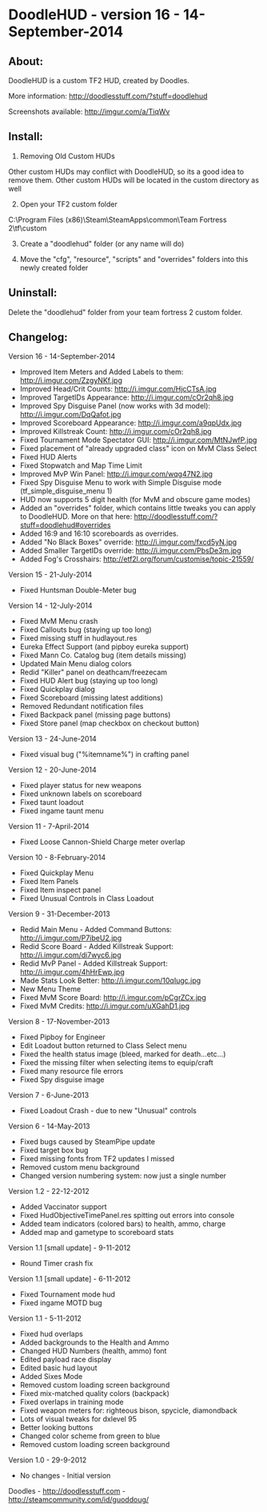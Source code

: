 DoodleHUD - version 16 - 14-September-2014
============================================================================


About:
-----------------------
DoodleHUD is a custom TF2 HUD, created by Doodles.

More information: http://doodlesstuff.com/?stuff=doodlehud

Screenshots available: http://imgur.com/a/TiqWv

Install:
-----------------------
1) Removing Old Custom HUDs

Other custom HUDs may conflict with DoodleHUD, so its a good idea to remove them. Other custom HUDs will be located in the custom directory as well

2) Open your TF2 custom folder

C:\Program Files (x86)\Steam\SteamApps\common\Team Fortress 2\tf\custom

3) Create a "doodlehud" folder (or any name will do)

4) Move the "cfg", "resource", "scripts" and "overrides" folders into this newly created folder


Uninstall:
-----------------------
Delete the "doodlehud" folder from your team fortress 2 custom folder.


Changelog:
-----------------------
Version 16 - 14-September-2014

- Improved Item Meters and Added Labels to them: http://i.imgur.com/ZzgyNKf.jpg
- Improved Head/Crit Counts: http://i.imgur.com/HjcCTsA.jpg
- Improved TargetIDs Appearance: http://i.imgur.com/cOr2qh8.jpg
- Improved Spy Disguise Panel (now works with 3d model): http://i.imgur.com/DqQafot.jpg
- Improved Scoreboard Appearance: http://i.imgur.com/a9qpUdx.jpg
- Improved Killstreak Count: http://i.imgur.com/cOr2qh8.jpg
- Fixed Tournament Mode Spectator GUI: http://i.imgur.com/MtNJwfP.jpg
- Fixed placement of "already upgraded class" icon on MvM Class Select
- Fixed HUD Alerts
- Fixed Stopwatch and Map Time Limit
- Improved MvP Win Panel: http://i.imgur.com/wqg47N2.jpg
- Fixed Spy Disguise Menu to work with Simple Disguise mode (tf_simple_disguise_menu 1)
- HUD now supports 5 digit health (for MvM and obscure game modes)
- Added an "overrides" folder, which contains little tweaks you can apply to DoodleHUD.
    More on that here: http://doodlesstuff.com/?stuff=doodlehud#overrides
- Added 16:9 and 16:10 scoreboards as overrides.
- Added "No Black Boxes" override: http://i.imgur.com/fxcd5yN.jpg
- Added Smaller TargetIDs override: http://i.imgur.com/PbsDe3m.jpg
- Added Fog's Crosshairs: http://etf2l.org/forum/customise/topic-21559/

Version 15 - 21-July-2014

- Fixed Huntsman Double-Meter bug

Version 14 - 12-July-2014

- Fixed MvM Menu crash
- Fixed Callouts bug (staying up too long)
- Fixed missing stuff in hudlayout.res
- Eureka Effect Support (and pipboy eureka support)
- Fixed Mann Co. Catalog bug (item details missing)
- Updated Main Menu dialog colors
- Redid "Killer" panel on deathcam/freezecam
- Fixed HUD Alert bug (staying up too long)
- Fixed Quickplay dialog
- Fixed Scoreboard (missing latest additions)
- Removed Redundant notification files
- Fixed Backpack panel (missing page buttons)
- Fixed Store panel (map checkbox on checkout button)

Version 13 - 24-June-2014

- Fixed visual bug ("%itemname%") in crafting panel

Version 12 - 20-June-2014

- Fixed player status for new weapons
- Fixed unknown labels on scoreboard
- Fixed taunt loadout
- Fixed ingame taunt menu

Version 11 - 7-April-2014

- Fixed Loose Cannon-Shield Charge meter overlap

Version 10 - 8-February-2014

- Fixed Quickplay Menu
- Fixed Item Panels
- Fixed Item inspect panel
- Fixed Unusual Controls in Class Loadout

Version 9 - 31-December-2013

- Redid Main Menu - Added Command Buttons: http://i.imgur.com/P7ibeU2.jpg
- Redid Score Board - Added Killstreak Support: http://i.imgur.com/di7wyc6.jpg
- Redid MvP Panel - Added Killstreak Support: http://i.imgur.com/4hHrEwp.jpg
- Made Stats Look Better: http://i.imgur.com/10qIugc.jpg
- New Menu Theme
- Fixed MvM Score Board: http://i.imgur.com/pCgrZCx.jpg
- Fixed MvM Credits: http://i.imgur.com/uXGahD1.jpg

Version 8 - 17-November-2013

- Fixed Pipboy for Engineer
- Edit Loadout button returned to Class Select menu
- Fixed the health status image (bleed, marked for death...etc...)
- Fixed the missing filter when selecting items to equip/craft
- Fixed many resource file errors
- Fixed Spy disguise image

Version 7 - 6-June-2013

- Fixed Loadout Crash - due to new "Unusual" controls

Version 6 - 14-May-2013

- Fixed bugs caused by SteamPipe update
- Fixed target box bug
- Fixed missing fonts from TF2 updates I missed
- Removed custom menu background
- Changed version numbering system: now just a single number

Version 1.2 - 22-12-2012

- Added Vaccinator support
- Fixed HudObjectiveTimePanel.res spitting out errors into console
- Added team indicators (colored bars) to health, ammo, charge
- Added map and gametype to scoreboard stats

Version 1.1 [small update] - 9-11-2012

- Round Timer crash fix

Version 1.1 [small update] - 6-11-2012

- Fixed Tournament mode hud
- Fixed ingame MOTD bug

Version 1.1 - 5-11-2012

- Fixed hud overlaps
- Added backgrounds to the Health and Ammo
- Changed HUD Numbers (health, ammo) font
- Edited payload race display
- Edited basic hud layout
- Added Sixes Mode
- Removed custom loading screen background
- Fixed mix-matched quality colors (backpack)
- Fixed overlaps in training mode
- Fixed weapon meters for: righteous bison, spycicle, diamondback
- Lots of visual tweaks for dxlevel 95
- Better looking buttons
- Changed color scheme from green to blue
- Removed custom loading screen background

Version 1.0 - 29-9-2012

- No changes - Initial version



Doodles - http://doodlesstuff.com - http://steamcommunity.com/id/guoddoug/
